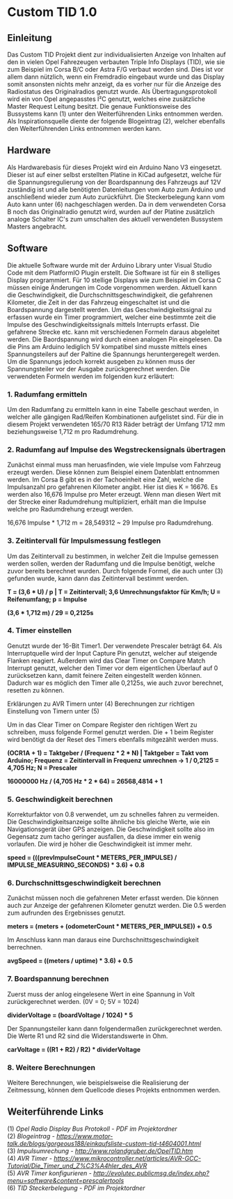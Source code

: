 # Custom TID 1.0

## Einleitung
Das Custom TID Projekt dient zur individualisierten Anzeige von Inhalten auf den in vielen Opel Fahrezeugen verbauten Triple Info Displays (TID), wie sie zum Beispiel im Corsa B/C oder Astra F/G verbaut worden sind. Dies ist vor allem dann nützlich, wenn ein Fremdradio eingebaut wurde und das Display somit ansonsten nichts mehr anzeigt, da es vorher nur für die Anzeige des Radiostatus des Originalradios genutzt wurde. Als Übertragungsprotokoll wird ein von Opel angepasstes I²C genutzt, welches eine zusätzliche Master Request Leitung besitzt. Die genaue Funktionsweise des Bussystems kann (1) unter den Weiterführenden Links entnommen werden. Als Inspirationsquelle diente der folgende Blogeintrag (2), welcher ebenfalls den Weiterführenden Links entnommen werden kann. 

## Hardware
Als Hardwarebasis für dieses Projekt wird ein Arduino Nano V3 eingesetzt. Dieser ist auf einer selbst erstellten Platine in KiCad aufgesetzt, welche für die Spannungsregulierung von der Boardspannung des Fahrzeugs auf 12V zuständig ist und alle benötigten Datenleitungen vom Auto zum Arduino und anschließend wieder zum Auto zurückführt. Die Steckerbelegung kann vom Auto kann unter (6) nachgeschlagen werden. Da in dem verwendeten Corsa B noch das Originalradio genutzt wird, wurden auf der Platine zusätzlich analoge Schalter IC's zum umschalten des aktuell verwendeten Bussystem Masters angebracht. 

## Software
Die aktuelle Software wurde mit der Arduino Library unter Visual Studio Code mit dem PlatformIO Plugin erstellt. Die Software ist für ein 8 stelliges Display programmiert. Für 10 stellige Displays wie zum Beispiel im Corsa C müssen einige Änderungen im Code vorgenommen werden. Aktuell kann die Geschwindigkeit, die Durchschnittsgeschwindigkeit, die gefahrenen Kilometer, die Zeit in der das Fahrzeug eingeschaltet ist und die Boardspannung dargestellt werden. Um das Geschwindigkeitssignal zu erfassen wurde ein Timer programmiert, welcher eine bestimmte zeit die Impulse des Geschwindigkeitssignals mittels Interrupts erfasst. Die gefahrene Strecke etc. kann mit verschiedenen Formeln daraus abgeleitet werden. Die Baordspannung wird durch einen analogen Pin eingelesen. Da die Pins am Arduino lediglich 5V kompatibel sind musste mittels eines Spannungsteilers auf der Paltine die Spannungs heruntergeregelt werden. Um die Spannungs jedoch korrekt ausgeben zu können muss der Spannungsteiler vor der Ausgabe zurückgerechnet werden. Die verwendeten Formeln werden im folgenden kurz erläutert:

### 1. Radumfang ermitteln
Um den Radumfang zu ermitteln kann in eine Tabelle geschaut werden, in welcher alle gängigen Rad/Reifen Kombinationen aufgelistet sind. Für die in diesem Projekt verwendeten 165/70 R13 Räder beträgt der Umfang 1712 mm beziehungsweise 1,712 m pro Radumdrehung.

### 2. Radumfang auf Impulse des Wegstreckensignals übertragen
Zunächst einmal muss man heruasfinden, wie viele Impulse vom Fahrzeug erzeugt werden. Diese können zum Beispiel einem Datenblatt entnommen werden. Im Corsa B gibt es in der Tachoeinheit eine Zahl, welche die Impulsanzahl pro gefahrenen Kilometer angibt. Hier ist dies K = 16676. Es werden also 16,676 Impulse pro Meter erzeugt. Wenn man diesen Wert mit der Strecke einer Radumdrehung multipliziert, erhält man die Impulse welche pro Radumdrehung erzeugt werden.  
  
16,676 Impulse * 1,712 m = 28,549312 ~ 29 Impulse pro Radumdrehung.  

### 3. Zeitintervall für Impulsmessung festlegen
Um das Zeitintervall zu bestimmen, in welcher Zeit die Impulse gemessen werden sollen, werden der Radumfang und die Impulse benötigt, welche zuvor bereits berechnet wurden. Durch folgende Formel, die auch unter (3) gefunden wurde, kann dann das Zeitintervall bestimmt werden.  
  
**T = (3,6 * U) / p | T = Zeitintervall; 3,6 Umrechnungsfaktor für Km/h; U = Reifenumfang; p = Impulse**  
  
**(3,6 * 1,712 m) / 29 = 0,2125s**   

### 4. Timer einstellen

Genutzt wurde der 16-Bit Timer1. Der verwendete Prescaler beträgt 64. Als Interruptquelle wird der Input Capture Pin genutzt, welcher auf steigende Flanken reagiert. Außerdem wird das Clear Timer on Compare Match Interrupt genutzt, welcher den Timer vor dem eigentlichen Überlauf auf 0 zurücksetzen kann, damit feinere Zeiten eingestellt werden können. Dadurch war es möglich den Timer alle 0,2125s, wie auch zuvor berechnet, resetten zu können.  
  
Erklärungen zu AVR Timern unter (4)
Berechnungen zur richtigen Einstellung von Timern unter (5)
  
Um in das Clear Timer on Compare Register den richtigen Wert zu schreiben, muss folgende Formel genutzt werden. Die + 1 beim Register wird benötigt da der Reset des Timers ebenfalls mitgezählt werden muss.
  
**(OCR1A + 1) = Taktgeber / (Frequenz * 2 * N) | Taktgeber = Takt vom Arduino; Frequenz = Zeitintervall in Frequenz  umrechnen -> 1 / 0,2125 = 4,705 Hz; N = Prescaler**  
  
**16000000 Hz / (4,705 Hz * 2 * 64) = 26568,4814 + 1**  

### 5. Geschwindigkeit berechnen

Korrekturfaktor von 0.8 verwendet, um zu schnelles fahren zu vermeiden. Die Geschwindigkeitsanzeige sollte ähnliche bis gleiche Werte, wie ein Navigationsgerät über GPS anzeigen. Die Geschwindigkeit sollte also im Gegensatz zum tacho geringer ausfallen, da diese immer ein wenig vorlaufen. Die wird je höher die Geschwindigkeit ist immer mehr.  

**speed = (((prevImpulseCount * METERS_PER_IMPULSE) / IMPULSE_MEASURING_SECONDS) * 3.6) + 0.8**  

### 6. Durchschnittsgeschwindigkeit berechnen

Zunächst müssen noch die gefahrenen Meter erfasst werden. Die können auch zur Anzeige der gefahrenen Kilometer genutzt werden. Die 0.5 werden zum aufrunden des Ergebnisses genutzt. 

**meters = (meters + (odometerCount * METERS_PER_IMPULSE)) + 0.5**  
  
Im Anschluss kann man daraus eine Durchschnittsgeschwindigkeit berrechnen.  

**avgSpeed = ((meters / uptime) * 3.6) + 0.5**  

### 7. Boardspannung berechnen

Zuerst muss der anlog eingelesene Wert in eine Spannung in Volt zurückgerechnet werden. (0V = 0; 5V = 1024)  

**dividerVoltage = (boardVoltage / 1024) * 5**  

Der Spannungsteiler kann dann folgendermaßen zurückgerechnet werden. Die Werte R1 und R2 sind die Widerstandswerte in Ohm.  

**carVoltage = ((R1 + R2) / R2) * dividerVoltage**  


### 8. Weitere Berechnungen

Weitere Berechnungen, wie beispielsweise die Realisierung der Zeitmessung, können dem Quellcode dieses Projekts entnommen werden.

## Weiterführende Links

(1) *Opel Radio Display Bus Protokoll - PDF im Projektordner*  
(2) *Blogeintrag - https://www.motor-talk.de/blogs/gorgeous188/einkaufsliste-custom-tid-t4604001.html*  
(3) *Impulsumrechung - http://www.rolandgruber.de/OpelTID.htm*  
(4) *AVR Timer - https://www.mikrocontroller.net/articles/AVR-GCC-Tutorial/Die_Timer_und_Z%C3%A4hler_des_AVR*  
(5) *AVR Timer konfigurieren - http://evolutec.publicmsg.de/index.php?menu=software&content=prescalertools*  
(6) *TID Steckerbelegung - PDF im Projektordner*  
